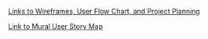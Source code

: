 [Links to Wireframes, User Flow Chart, and Project Planning](https://drive.google.com/drive/folders/1cI4RQQw-KuHydrY6z5ZUdpOOwlQYCMPI?usp=share_link)


[Link to Mural User Story Map](https://app.mural.co/invitation/mural/na2460/1667444029464?sender=u228ac64d87846df04dfd0621&key=aa663648-f0df-4abd-b3b2-3d95a1e5865f)

